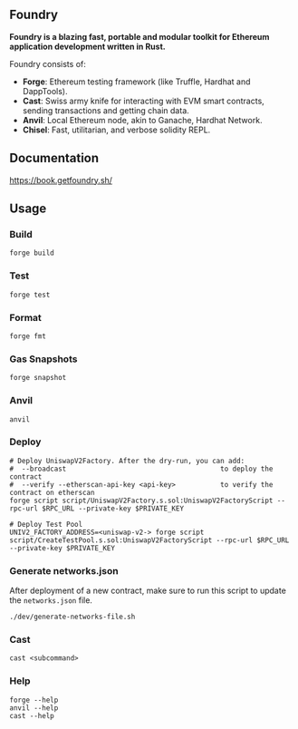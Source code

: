 ## Foundry

**Foundry is a blazing fast, portable and modular toolkit for Ethereum application development written in Rust.**

Foundry consists of:

-   **Forge**: Ethereum testing framework (like Truffle, Hardhat and DappTools).
-   **Cast**: Swiss army knife for interacting with EVM smart contracts, sending transactions and getting chain data.
-   **Anvil**: Local Ethereum node, akin to Ganache, Hardhat Network.
-   **Chisel**: Fast, utilitarian, and verbose solidity REPL.

## Documentation

https://book.getfoundry.sh/

## Usage

### Build

```shell
forge build
```

### Test

```shell
forge test
```

### Format

```shell
forge fmt
```

### Gas Snapshots

```shell
forge snapshot
```

### Anvil

```shell
anvil
```

### Deploy

```shell
# Deploy UniswapV2Factory. After the dry-run, you can add:
#  --broadcast                                      to deploy the contract
#  --verify --etherscan-api-key <api-key>           to verify the contract on etherscan
forge script script/UniswapV2Factory.s.sol:UniswapV2FactoryScript --rpc-url $RPC_URL --private-key $PRIVATE_KEY

# Deploy Test Pool
UNIV2_FACTORY_ADDRESS=<uniswap-v2-> forge script script/CreateTestPool.s.sol:UniswapV2FactoryScript --rpc-url $RPC_URL --private-key $PRIVATE_KEY
```

### Generate networks.json
After deployment of a new contract, make sure to run this script to update the `networks.json` file.

```shell
./dev/generate-networks-file.sh
```

### Cast

```shell
cast <subcommand>
```

### Help

```shell
forge --help
anvil --help
cast --help
```

